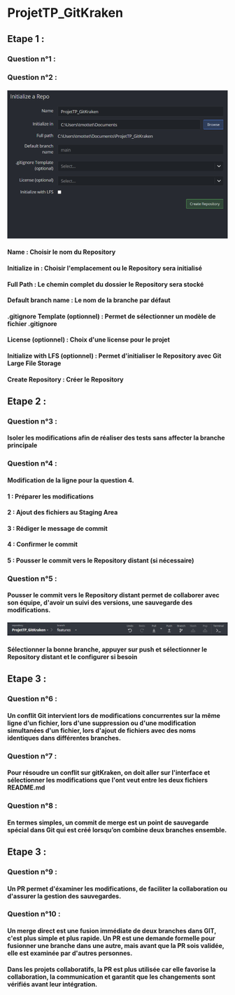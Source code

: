 # ProjetTP_GitKraken

## Etape 1 :

### Question n°1 : 

### Question n°2 : 
#### ![Alt text](image.png)
#### Name : Choisir le nom du Repository 
#### Initialize in : Choisir l'emplacement ou le Repository sera initialisé
#### Full Path : Le chemin complet du dossier le Repository sera stocké 
#### Default branch name : Le nom de la branche par défaut
#### .gitignore Template (optionnel) : Permet de sélectionner un modèle de fichier .gitignore
#### License (optionnel) : Choix d'une license pour le projet
#### Initialize with LFS (optionnel) : Permet d'initialiser le Repository avec Git Large File Storage
#### Create Repository : Créer le Repository

## Etape 2 : 

### Question n°3 :
#### Isoler les modifications afin de réaliser des tests sans affecter la branche principale

### Question n°4 :
#### Modification de la ligne pour la question 4.
#### 1 : Préparer les modifications
#### 2 : Ajout des fichiers au Staging Area
#### 3 : Rédiger le message de commit
#### 4 : Confirmer le commit
#### 5 : Pousser le commit vers le Repository distant (si nécessaire)

### Question n°5 :
#### Pousser le commit vers le Repository distant permet de collaborer avec son équipe, d'avoir un suivi des versions, une sauvegarde des modifications.

#### ![Alt text](image-1.png)
#### Sélectionner la bonne branche, appuyer sur push et sélectionner le Repository distant et le configurer si besoin

## Etape 3 : 

### Question n°6 :
#### Un conflit Git intervient lors de modifications concurrentes sur la même ligne d'un fichier, lors d'une suppression ou d'une modification simultanées d'un fichier, lors d'ajout de fichiers avec des noms identiques dans différentes branches.

### Question n°7 : 
#### Pour résoudre un conflit sur gitKraken, on doit aller sur l'interface et sélectionner les modifications que l'ont veut entre les deux fichiers README.md

### Question n°8 :
#### En termes simples, un commit de merge est un point de sauvegarde spécial dans Git qui est créé lorsqu’on combine deux branches ensemble.

## Etape 3 : 
### Question n°9 :
#### Un PR permet d'éxaminer les modifications, de faciliter la collaboration ou d'assurer la gestion des sauvegardes.

### Question n°10 :
#### Un merge direct est une fusion immédiate de deux branches dans GIT, c'est plus simple et plus rapide. Un PR est une demande formelle pour fusionner une branche dans une autre, mais avant que la PR sois validée, elle est examinée par d'autres personnes. 
#### Dans les projets collaboratifs, la PR est plus utilisée car elle favorise la collaboration, la communication et garantit que les changements sont vérifiés avant leur intégration.
